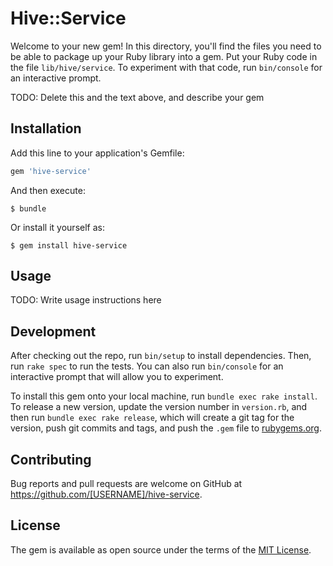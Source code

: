 # Hive::Service

Welcome to your new gem! In this directory, you'll find the files you need to be able to package up your Ruby library into a gem. Put your Ruby code in the file `lib/hive/service`. To experiment with that code, run `bin/console` for an interactive prompt.

TODO: Delete this and the text above, and describe your gem

## Installation

Add this line to your application's Gemfile:

```ruby
gem 'hive-service'
```

And then execute:

    $ bundle

Or install it yourself as:

    $ gem install hive-service

## Usage

TODO: Write usage instructions here

## Development

After checking out the repo, run `bin/setup` to install dependencies. Then, run `rake spec` to run the tests. You can also run `bin/console` for an interactive prompt that will allow you to experiment.

To install this gem onto your local machine, run `bundle exec rake install`. To release a new version, update the version number in `version.rb`, and then run `bundle exec rake release`, which will create a git tag for the version, push git commits and tags, and push the `.gem` file to [rubygems.org](https://rubygems.org).

## Contributing

Bug reports and pull requests are welcome on GitHub at https://github.com/[USERNAME]/hive-service.

## License

The gem is available as open source under the terms of the [MIT License](https://opensource.org/licenses/MIT).
